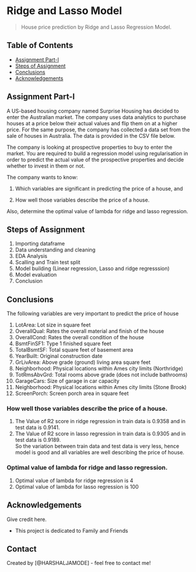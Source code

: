 # Ridge and Lasso Model
> House price prediction by Ridge and Lasso Regression Model.


## Table of Contents
* [Assignment Part-I](#general-information)
* [Steps of Assignment](#technologies-used)
* [Conclusions](#conclusions)
* [Acknowledgements](#acknowledgements)

<!-- You can include any other section that is pertinent to your problem -->

## Assignment Part-I

A US-based housing company named Surprise Housing has decided to enter the Australian market. The company uses data analytics to purchase houses at a price below their actual values and flip them on at a higher price. For the same purpose, the company has collected a data set from the sale of houses in Australia. The data is provided in the CSV file below.

The company is looking at prospective properties to buy to enter the market. You are required to build a regression model using regularisation in order to predict the actual value of the prospective properties and decide whether to invest in them or not.

The company wants to know:

1) Which variables are significant in predicting the price of a house, and

2) How well those variables describe the price of a house.

Also, determine the optimal value of lambda for ridge and lasso regression.

<!-- You don't have to answer all the questions - just the ones relevant to your project. -->


## Steps of Assignment
1) Importing dataframe
2) Data understanding and cleaning
3) EDA Analysis
4) Scalling and Train test split
5) Model building (Linear regression, Lasso and ridge regresssion)
6) Model evaluation
7) Conclusion

## Conclusions

The following variables are very important to predict the price of house

1) LotArea: Lot size in square feet
2) OverallQual: Rates the overall material and finish of the house
3) OverallCond: Rates the overall condition of the house
4) BsmtFinSF1: Type 1 finished square feet
5) TotalBsmtSF: Total square feet of basement area
6) YearBuilt: Original construction date
7) GrLivArea: Above grade (ground) living area square feet
8) Neighborhood: Physical locations within Ames city limits (Northridge)
9) TotRmsAbvGrd: Total rooms above grade (does not include bathrooms)
10) GarageCars: Size of garage in car capacity
11) Neighborhood: Physical locations within Ames city limits (Stone Brook)
12) ScreenPorch: Screen porch area in square feet

### How well those variables describe the price of a house.

1) The Value of R2 score in ridge regression in train data is 0.9358 and in test data is 0.9141.
2) The Value of R2 score in lasso regression in train data is 0.9305 and in test data is 0.9189. <br/>
So the variation between train data and test data is very less, hence model is good and all variables are well describing the price of house.

### Optimal value of lambda for ridge and lasso regression.

1) Optimal value of lambda for ridge regression is 4
2) Optimal value of lambda for lasso regression is 100

<!-- You don't have to answer all the questions - just the ones relevant to your project. -->

<!-- As the libraries versions keep on changing, it is recommended to mention the version of library used in this project -->

## Acknowledgements
Give credit here.
- This project is dedicated to Family and Friends


## Contact
Created by [@HARSHALJAMODE] - feel free to contact me!


<!-- Optional -->
<!-- ## License -->
<!-- This project is open source and available under the [... License](). -->

<!-- You don't have to include all sections - just the one's relevant to your project -->
